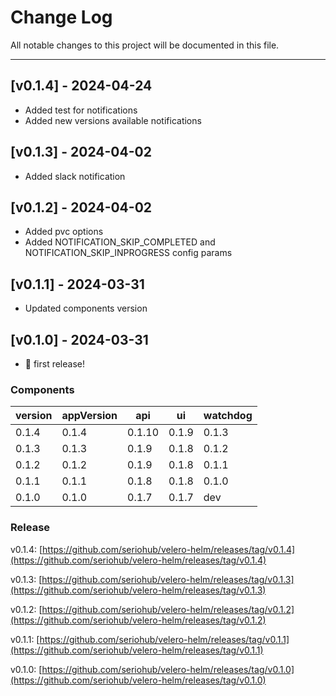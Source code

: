# Change Log

All notable changes to this project will be documented in this file.

***

## [v0.1.4] - 2024-04-24

- Added test for notifications
- Added new versions available notifications

## [v0.1.3] - 2024-04-02

- Added slack notification

## [v0.1.2] - 2024-04-02

- Added pvc options
- Added NOTIFICATION_SKIP_COMPLETED and NOTIFICATION_SKIP_INPROGRESS config params

## [v0.1.1] - 2024-03-31

- Updated components version

## [v0.1.0] - 2024-03-31

- 🎉 first release!

### Components

| version    | appVersion    | api    | ui    | watchdog  |
|------------|---------------|--------|-------|-----------|
| 0.1.4      | 0.1.4         | 0.1.10 | 0.1.9 | 0.1.3     |
| 0.1.3      | 0.1.3         | 0.1.9  | 0.1.8 | 0.1.2     |
| 0.1.2      | 0.1.2         | 0.1.9  | 0.1.8 | 0.1.1     |
| 0.1.1      | 0.1.1         | 0.1.8  | 0.1.8 | 0.1.0     |
| 0.1.0      | 0.1.0         | 0.1.7  | 0.1.7 | dev       |

### Release

v0.1.4: [https://github.com/seriohub/velero-helm/releases/tag/v0.1.4](https://github.com/seriohub/velero-helm/releases/tag/v0.1.4)

v0.1.3: [https://github.com/seriohub/velero-helm/releases/tag/v0.1.3](https://github.com/seriohub/velero-helm/releases/tag/v0.1.3)

v0.1.2: [https://github.com/seriohub/velero-helm/releases/tag/v0.1.2](https://github.com/seriohub/velero-helm/releases/tag/v0.1.2)

v0.1.1: [https://github.com/seriohub/velero-helm/releases/tag/v0.1.1](https://github.com/seriohub/velero-helm/releases/tag/v0.1.1)

v0.1.0: [https://github.com/seriohub/velero-helm/releases/tag/v0.1.0](https://github.com/seriohub/velero-helm/releases/tag/v0.1.0)

